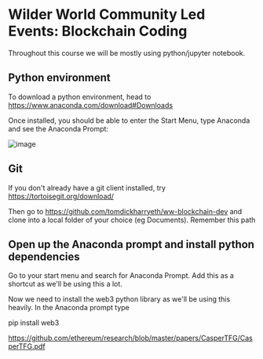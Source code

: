 # Wilder World Community Led Events: Blockchain Coding

Throughout this course we will be mostly using python/jupyter notebook.

## Python environment

To download a python environment, head to https://www.anaconda.com/download#Downloads 

Once installed, you should be able to enter the Start Menu, type Anaconda and see the Anaconda Prompt:

![image](https://github.com/tomdickharryeth/ww-blockchain-dev/assets/103291582/5d25363d-9eff-4601-93e2-8ff4952c8afc)

## Git

If you don't already have a git client installed, try https://tortoisegit.org/download/ 

Then go to https://github.com/tomdickharryeth/ww-blockchain-dev and clone into a local folder of your choice (eg Documents). Remember this path

## Open up the Anaconda prompt and install python dependencies

Go to your start menu and search for Anaconda Prompt. Add this as a shortcut as we'll be using this a lot.

Now we need to install the web3 python library as we'll be using this heavily. In the Anaconda prompt type

pip install web3







https://github.com/ethereum/research/blob/master/papers/CasperTFG/CasperTFG.pdf
